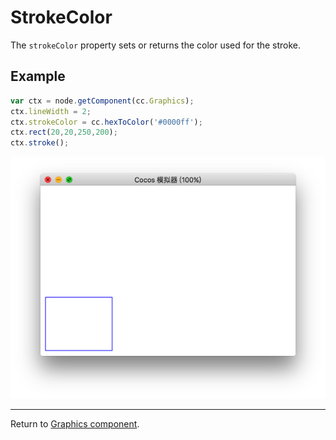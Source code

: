 # StrokeColor

The `strokeColor` property sets or returns the color used for the stroke.

## Example

```javascript
var ctx = node.getComponent(cc.Graphics);
ctx.lineWidth = 2;
ctx.strokeColor = cc.hexToColor('#0000ff');
ctx.rect(20,20,250,200);
ctx.stroke();
```

<a href="graphics/strokeColor.png"><img src="graphics/strokeColor.png"></a>

<hr>

Return to [Graphics component](index.md).
